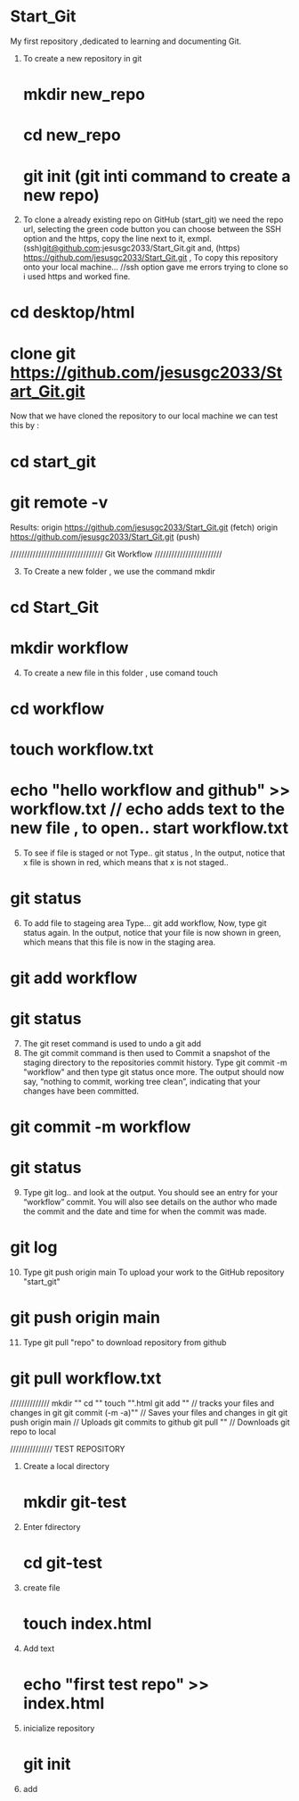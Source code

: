 # Start_Git
My first repository ,dedicated to learning and documenting Git.

1) To create a new repository in git
    # mkdir new_repo
    # cd new_repo
    # git init   (git inti command to create a new repo) 

  2) To clone a already existing repo on GitHub (start_git) we need the repo url,
  selecting the green code button you can choose between the SSH option and the https,
  copy the line next to it,  exmpl.(ssh)git@github.com:jesusgc2033/Start_Git.git and,
  (https) https://github.com/jesusgc2033/Start_Git.git ,
  To copy this repository onto your local machine...        //ssh option gave me errors trying to clone so i used https and worked fine.
   
   # cd desktop/html
   # clone git https://github.com/jesusgc2033/Start_Git.git
  Now that we have cloned the repository to our local machine we can test this by :
   # cd start_git
   # git remote -v
   Results:
origin  https://github.com/jesusgc2033/Start_Git.git (fetch)
origin  https://github.com/jesusgc2033/Start_Git.git (push)

/////////////////////////////////  Git Workflow  ////////////////////////

3) To Create a new folder , we use the command mkdir
  # cd Start_Git
  # mkdir workflow
  
4) To create a new file in this folder , use comand touch
  # cd workflow
  # touch workflow.txt
  # echo "hello workflow and github" >> workflow.txt     // echo adds text to the new file , to open.. start workflow.txt

5) To see if file is staged or not Type.. git status , 
In the output, notice that x file is shown in red, which means that x is not staged..
 # git status

6) To add file to stageing area Type... git add workflow,
Now, type git status again. In the output, notice that your file is now shown in green,
which means that this file is now in the staging area.

  # git add workflow
  # git status
  
7) The git reset command is used to undo a git add
8) The git commit command is then used to Commit a snapshot of the staging directory to the repositories commit history.
Type git commit -m "workflow" and then type git status once more. The output should now say, “nothing to commit, working tree clean”, indicating that your changes have been committed. 

  # git commit -m workflow
  # git status
  
9) Type git log.. and look at the output. You should see an entry for your “workflow” commit. You will also see details on the author who made the commit and the date and time for when the commit was made.
  
  # git log
  
10) Type git push origin main To upload your work to the GitHub repository "start_git"

  # git push origin main
 
 11) Type git pull "repo" to download repository from github
 
  # git pull workflow.txt
  
 //////////////
 mkdir ""
 cd ""
 touch "".html
 git add ""             // tracks your files and changes in git
 git commit (-m -a)""   // Saves your files and changes in git
 git push origin main   // Uploads git commits to github
 git pull ""            // Downloads git repo to local
 
 ///////////////
                   TEST REPOSITORY 
                   
 1) Create a local directory
    # mkdir git-test 
   
 2) Enter fdirectory
    # cd git-test

3)  create file
    # touch index.html
   
4)  Add text
    # echo "first test repo" >> index.html
   
5) inicialize repository 
    # git init
    
6) add 
 
  
  
  
 



